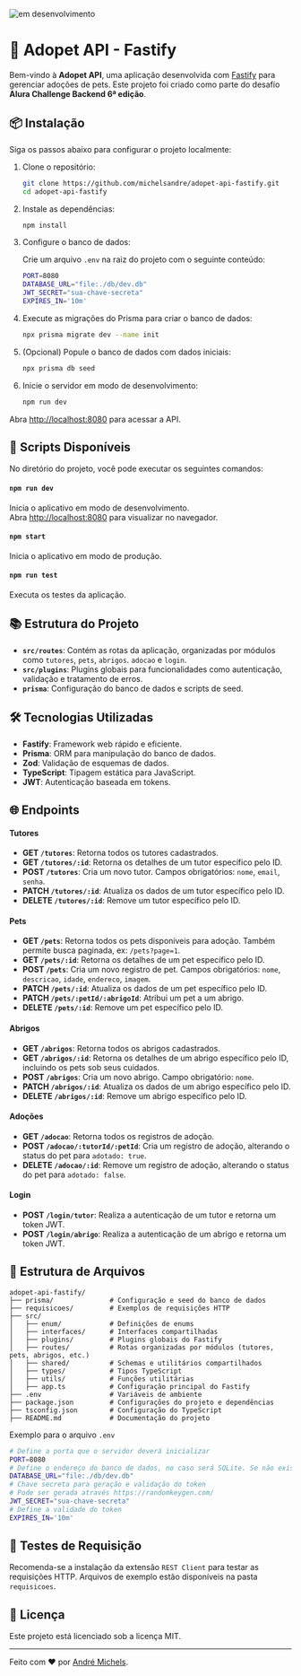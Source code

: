 ![em desenvolvimento](https://img.shields.io/badge/status-finalizado-green?style=for-the-badge&logo=github)

# 🐾 Adopet API - Fastify

Bem-vindo à **Adopet API**, uma aplicação desenvolvida com [Fastify](https://fastify.dev/) para gerenciar adoções de pets. Este projeto foi criado como parte do desafio **Alura Challenge Backend 6ª edição**.

## 📦 Instalação

Siga os passos abaixo para configurar o projeto localmente:

1. Clone o repositório:

   ```bash
   git clone https://github.com/michelsandre/adopet-api-fastify.git
   cd adopet-api-fastify
   ```

2. Instale as dependências:

   ```bash
   npm install
   ```

3. Configure o banco de dados:

   Crie um arquivo `.env` na raiz do projeto com o seguinte conteúdo:

   ```bash
   PORT=8080
   DATABASE_URL="file:./db/dev.db"
   JWT_SECRET="sua-chave-secreta"
   EXPIRES_IN='10m'
   ```

4. Execute as migrações do Prisma para criar o banco de dados:

   ```bash
   npx prisma migrate dev --name init
   ```

5. (Opcional) Popule o banco de dados com dados iniciais:

   ```bash
   npx prisma db seed
   ```

6. Inicie o servidor em modo de desenvolvimento:
   ```bash
   npm run dev
   ```

Abra [http://localhost:8080](http://localhost:8080) para acessar a API.

## 🚀 Scripts Disponíveis

No diretório do projeto, você pode executar os seguintes comandos:

#### `npm run dev`

Inicia o aplicativo em modo de desenvolvimento.\
Abra [http://localhost:8080](http://localhost:8080) para visualizar no navegador.

#### `npm start`

Inicia o aplicativo em modo de produção.

#### `npm run test`

Executa os testes da aplicação.

## 📚 Estrutura do Projeto

- **`src/routes`**: Contém as rotas da aplicação, organizadas por módulos como `tutores`, `pets`, `abrigos`. `adocao` e `login`.
- **`src/plugins`**: Plugins globais para funcionalidades como autenticação, validação e tratamento de erros.
- **`prisma`**: Configuração do banco de dados e scripts de seed.

## 🛠️ Tecnologias Utilizadas

- **Fastify**: Framework web rápido e eficiente.
- **Prisma**: ORM para manipulação do banco de dados.
- **Zod**: Validação de esquemas de dados.
- **TypeScript**: Tipagem estática para JavaScript.
- **JWT**: Autenticação baseada em tokens.

## 🌐 Endpoints

#### Tutores

- **GET `/tutores`**: Retorna todos os tutores cadastrados.
- **GET `/tutores/:id`**: Retorna os detalhes de um tutor específico pelo ID.
- **POST `/tutores`**: Cria um novo tutor. Campos obrigatórios: `nome`, `email`, `senha`.
- **PATCH `/tutores/:id`**: Atualiza os dados de um tutor específico pelo ID.
- **DELETE `/tutores/:id`**: Remove um tutor específico pelo ID.

#### Pets

- **GET `/pets`**: Retorna todos os pets disponíveis para adoção. Também permite busca paginada, ex: `/pets?page=1`.
- **GET `/pets/:id`**: Retorna os detalhes de um pet específico pelo ID.
- **POST `/pets`**: Cria um novo registro de pet. Campos obrigatórios: `nome`, `descricao`, `idade`, `endereco`, `imagem`.
- **PATCH `/pets/:id`**: Atualiza os dados de um pet específico pelo ID.
- **PATCH `/pets/:petId/:abrigoId`**: Atribui um pet a um abrigo.
- **DELETE `/pets/:id`**: Remove um pet específico pelo ID.

#### Abrigos

- **GET `/abrigos`**: Retorna todos os abrigos cadastrados.
- **GET `/abrigos/:id`**: Retorna os detalhes de um abrigo específico pelo ID, incluindo os pets sob seus cuidados.
- **POST `/abrigos`**: Cria um novo abrigo. Campo obrigatório: `nome`.
- **PATCH `/abrigos/:id`**: Atualiza os dados de um abrigo específico pelo ID.
- **DELETE `/abrigos/:id`**: Remove um abrigo específico pelo ID.

#### Adoções

- **GET `/adocao`**: Retorna todos os registros de adoção.
- **POST `/adocao/:tutorId/:petId`**: Cria um registro de adoção, alterando o status do pet para `adotado: true`.
- **DELETE `/adocao/:id`**: Remove um registro de adoção, alterando o status do pet para `adotado: false`.

#### Login

- **POST `/login/tutor`**: Realiza a autenticação de um tutor e retorna um token JWT.
- **POST `/login/abrigo`**: Realiza a autenticação de um abrigo e retorna um token JWT.

## 📂 Estrutura de Arquivos

```plaintext
adopet-api-fastify/
├── prisma/              # Configuração e seed do banco de dados
├── requisicoes/         # Exemplos de requisições HTTP
├── src/
│   ├── enum/            # Definições de enums
│   ├── interfaces/      # Interfaces compartilhadas
│   ├── plugins/         # Plugins globais do Fastify
│   ├── routes/          # Rotas organizadas por módulos (tutores, pets, abrigos, etc.)
│   ├── shared/          # Schemas e utilitários compartilhados
│   ├── types/           # Tipos TypeScript
│   ├── utils/           # Funções utilitárias
│   ├── app.ts           # Configuração principal do Fastify
├── .env                 # Variáveis de ambiente
├── package.json         # Configurações do projeto e dependências
├── tsconfig.json        # Configuração do TypeScript
├── README.md            # Documentação do projeto
```

Exemplo para o arquivo `.env`

```bash
# Define a porta que o servidor deverá inicializar
PORT=8080
# Define o endereço do banco de dados, no caso será SQLite. Se não existir, será criado.
DATABASE_URL="file:./db/dev.db"
# Chave secreta para geração e validação do token
# Pode ser gerada através https://randomkeygen.com/
JWT_SECRET="sua-chave-secreta"
# Define a validade do token
EXPIRES_IN='10m'

```

## 🧪 Testes de Requisição

Recomenda-se a instalação da extensão `REST Client` para testar as requisições HTTP. Arquivos de exemplo estão disponíveis na pasta `requisicoes`.

## 📄 Licença

Este projeto está licenciado sob a licença MIT.

---

Feito com ❤️ por [André Michels](https://github.com/michelsandre).
